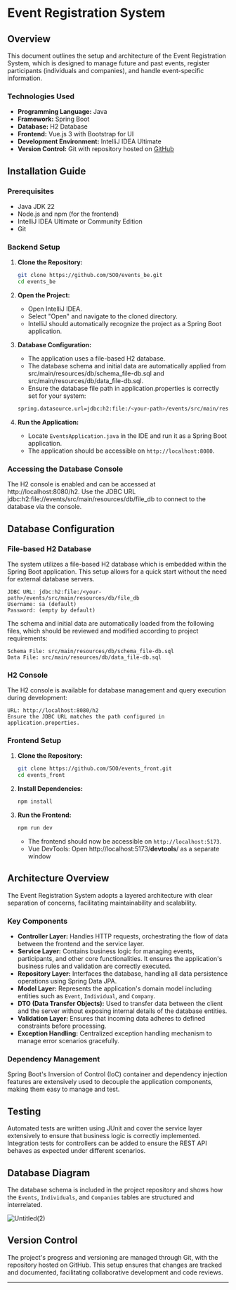 # Event Registration System

## Overview

This document outlines the setup and architecture of the Event Registration System, which is designed to manage future and past events, register participants (individuals and companies), and handle event-specific information.

### Technologies Used

- **Programming Language:** Java
- **Framework:** Spring Boot
- **Database:** H2 Database
- **Frontend:** Vue.js 3 with Bootstrap for UI
- **Development Environment:** IntelliJ IDEA Ultimate
- **Version Control:** Git with repository hosted on [GitHub](https://github.com/5OO/events_be)

## Installation Guide

### Prerequisites

- Java JDK 22 
- Node.js and npm (for the frontend)
- IntelliJ IDEA Ultimate or Community Edition
- Git

### Backend Setup

1. **Clone the Repository:**
   ```bash
   git clone https://github.com/5OO/events_be.git
   cd events_be
   ```

2. **Open the Project:**
    - Open IntelliJ IDEA.
    - Select "Open" and navigate to the cloned directory.
    - IntelliJ should automatically recognize the project as a Spring Boot application.

3. **Database Configuration:**
    - The application uses a file-based H2 database. 
    - The database schema and initial data are automatically applied from src/main/resources/db/schema_file-db.sql and src/main/resources/db/data_file-db.sql.
    - Ensure the database file path in application.properties is correctly set for your system:

   ```bash
   spring.datasource.url=jdbc:h2:file:/<your-path>/events/src/main/resources/db/file_db;AUTO_SERVER=true
   ```

4. **Run the Application:**
    - Locate `EventsApplication.java` in the IDE and run it as a Spring Boot application.
    - The application should be accessible on `http://localhost:8080`.

### Accessing the Database Console

The H2 console is enabled and can be accessed at http://localhost:8080/h2. 
Use the JDBC URL jdbc:h2:file:/<your-path>/events/src/main/resources/db/file_db to connect to the database via the console.

## Database Configuration
### File-based H2 Database

The system utilizes a file-based H2 database which is embedded within the Spring Boot application. This setup allows for a quick start without the need for external database servers.

    JDBC URL: jdbc:h2:file:/<your-path>/events/src/main/resources/db/file_db
    Username: sa (default)
    Password: (empty by default)

The schema and initial data are automatically loaded from the following files, which should be reviewed and modified according to project requirements:

    Schema File: src/main/resources/db/schema_file-db.sql
    Data File: src/main/resources/db/data_file-db.sql

### H2 Console

The H2 console is available for database management and query execution during development:

    URL: http://localhost:8080/h2
    Ensure the JDBC URL matches the path configured in application.properties.

### Frontend Setup

1. **Clone the Repository:**
   ```bash
   git clone https://github.com/5OO/events_front.git
   cd events_front
   ```

2. **Install Dependencies:**
   ```bash
   npm install
   ```

3. **Run the Frontend:**
   ```bash
   npm run dev
   ```
    - The frontend should now be accessible on `http://localhost:5173`.
    - Vue DevTools: Open http://localhost:5173/__devtools__/ as a separate window

## Architecture Overview

The Event Registration System adopts a layered architecture with clear separation of concerns, facilitating maintainability and scalability.

### Key Components

- **Controller Layer:** Handles HTTP requests, orchestrating the flow of data between the frontend and the service layer.
- **Service Layer:** Contains business logic for managing events, participants, and other core functionalities. It ensures the application's business rules and validation are correctly executed.
- **Repository Layer:** Interfaces the database, handling all data persistence operations using Spring Data JPA.
- **Model Layer:** Represents the application's domain model including entities such as `Event`, `Individual`, and `Company`.
- **DTO (Data Transfer Objects):** Used to transfer data between the client and the server without exposing internal details of the database entities.
- **Validation Layer:** Ensures that incoming data adheres to defined constraints before processing.
- **Exception Handling:** Centralized exception handling mechanism to manage error scenarios gracefully.

### Dependency Management

Spring Boot's Inversion of Control (IoC) container and dependency injection features are extensively used to decouple the application components, making them easy to manage and test.

## Testing

Automated tests are written using JUnit and cover the service layer extensively to ensure that business logic is correctly implemented. Integration tests for controllers can be added to ensure the REST API behaves as expected under different scenarios.

## Database Diagram

The database schema is included in the project repository and shows how the `Events`, `Individuals`, and `Companies` tables are structured and interrelated.

![Untitled(2)](https://github.com/5OO/events_be/assets/27925052/1c45dd51-66c4-4dd9-ba03-3345e08532e8)

## Version Control

The project's progress and versioning are managed through Git, with the repository hosted on GitHub. This setup ensures that changes are tracked and documented, facilitating collaborative development and code reviews.

---

